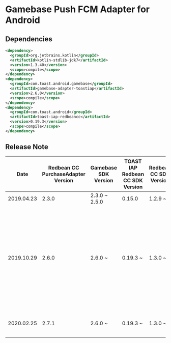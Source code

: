 # Gamebase Push FCM Adapter for Android

## Dependencies

```xml
<dependency>
  <groupId>org.jetbrains.kotlin</groupId>
  <artifactId>kotlin-stdlib-jdk7</artifactId>
  <version>1.3.40</version>
  <scope>compile</scope>
</dependency>
<dependency>
  <groupId>com.toast.android.gamebase</groupId>
  <artifactId>gamebase-adapter-toastiap</artifactId>
  <version>2.6.0</version>
  <scope>compile</scope>
</dependency>
<dependency>
  <groupId>com.toast.android</groupId>
  <artifactId>toast-iap-redbeancc</artifactId>
  <version>0.19.3</version>
  <scope>compile</scope>
</dependency>
```

## Release Note

| Date | Redbean CC PurchaseAdapter Version | Gamebase SDK Version | TOAST IAP Redbean CC SDK Version | Redbean CC SDK Version | Description |
| ---- | ---------------------------------- | -------------------- | -------------------------------- | ---------------------- | ----------- |
| 2019.04.23 | 2.3.0 | 2.3.0 ~  2.5.0 | 0.15.0   | 1.2.9 ~ | - Initial version |
| 2019.10.29 | 2.6.0 | 2.6.0 ~        | 0.19.3 ~ | 1.3.0 ~ | - Update Android support library to 28.0.0 from 27.0.2<br> - Update TOAST IAP SDK to 0.19.3 from 0.15.0<br> - Update RedbeanCC SDK to 1.3.0 from 1.2.9 |
| 2020.02.25 | 2.7.1 | 2.6.0 ~        | 0.19.3 ~ | 1.3.0 ~ | - Update comment and copyright. |